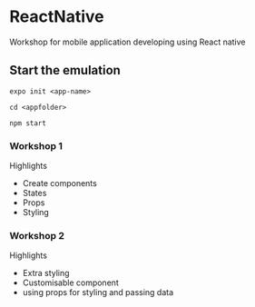 # ReactNative
 Workshop for mobile application developing using React native
 
 ## Start the emulation
 
 ```
 expo init <app-name>
```

```
cd <appfolder>
```
```
npm start
```

 
 ### Workshop 1
 Highlights
* Create components
* States
* Props
* Styling

 ### Workshop 2
 Highlights
* Extra styling
* Customisable component
* using props for styling and passing data


